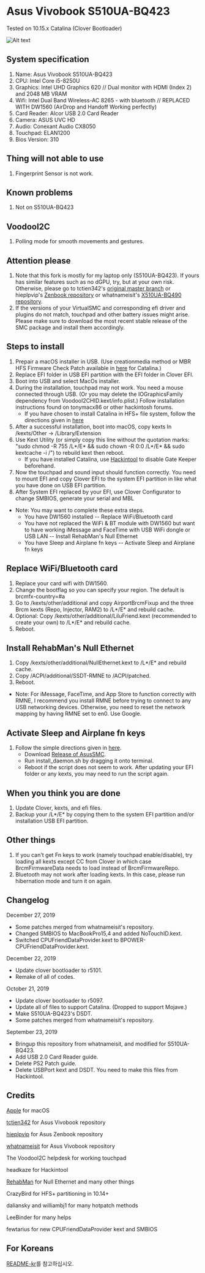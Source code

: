 # Asus Vivobook S510UA-BQ423

Tested on 10.15.x Catalina (Clover Bootloader)

![Alt text](https://ivanov-audio.com/wp-content/uploads/2014/01/Hackintosh-Featured-Image.png)

## System specification

1. Name:           Asus Vivobook S510UA-BQ423
2. CPU:            Intel Core i5-8250U
3. Graphics:       Intel UHD Graphics 620 // Dual monitor with HDMI (Index 2) and 2048 MB VRAM
4. Wifi:           Intel Dual Band Wireless-AC 8265 - with bluetooth // REPLACED WITH DW1560 (AirDrop and Handoff Working perfectly)
5. Card Reader:    Alcor USB 2.0 Card Reader
6. Camera:         ASUS UVC HD
7. Audio:          Conexant Audio CX8050
8. Touchpad:       ELAN1200
9. Bios Version:   310

## Thing will not able to use

1. Fingerprint Sensor is not work.

## Known problems

1.  Not on S510UA-BQ423

## VoodooI2C

1. Polling mode for smooth movements and gestures.

## Attention please

1. Note that this fork is mostly for my laptop only (S510UA-BQ423). If yours has similar features such as no dGPU, try, but at your own risk. Otherwise, please go to tctien342's [original master branch](https://github.com/tctien342/Asus-Vivobook-S510UA-High-Sierra-10.13-Hackintosh) or hieplpvip's [Zenbook repository](https://github.com/hieplpvip/ASUS-ZENBOOK-HACKINTOSH) or whatnameisit's [X510UA-BQ490 repository](https://github.com/whatnameisit/https://github.com/whatnameisit/Asus-Vivobook-X510UA-BQ490-Mojave-10.14.6-Hackintosh).
2. If the versions of your VirtualSMC and corresponding efi driver and plugins do not match, touchpad and other battery issues might arise. Please make sure to download the most recent stable release of the SMC package and install them accordingly.

## Steps to install

1. Prepair a macOS installer in USB. (Use creationmedia method or MBR HFS Firmware Check Patch available in [here](https://www.insanelymac.com/forum/files/file/985-catalina-mbr-hfs-firmware-check-patch/) for Catalina.)
2. Replace EFI folder in USB EFI partition with the EFI folder in Clover EFI.
3. Boot into USB and select MacOs installer.
4. During the installation, touchpad may not work. You need a mouse connected through USB. (Or you may delete the IOGraphicsFamily dependency from VoodooI2CHID.kext/info.plist.) Follow installation instructions found on tonymacx86 or other hackintosh forums.
    - If you have chosen to install Catalina in HFS+ file system, follow the directions given in [here](https://www.insanelymac.com/forum/files/file/985-catalina-mbr-hfs-firmware-check-patch/)
5. After a successful installation, boot into macOS, copy kexts In /kexts/Other -> /Library/Extension
6. Use Kext Utility (or simply copy this line without the quotation marks: "sudo chmod -R 755 /L*/E* && sudo chown -R 0:0 /L*/E* && sudo kextcache -i /") to rebuild kext then reboot.
    - If you have installed Catalina, use [Hackintool](https://headsoft.com.au/download/mac/Hackintool.zip) to disable Gate Keeper beforehand.
7. Now the touchpad and sound input should function correctly. You need to mount EFI and copy Clover EFI to the system EFI partition in like what you have done on USB EFI partition.
8. After System EFI replaced by your EFI, use Clover Configurator to change SMBIOS, generate your serial and MBL
- Note: You may want to complete these extra steps.
    - You have DW1560 installed -- Replace WiFi/Bluetooth card
    - You have not replaced the WiFi & BT module with DW1560 but want to have working iMessage and FaceTime with USB WiFi dongle or USB LAN -- Install RehabMan's Null Ethernet
    - You have Sleep and Airplane fn keys -- Activate Sleep and Airplane fn keys

## Replace WiFi/Bluetooth card

1. Replace your card wifi with DW1560.
2. Change the bootflag so you can specify your region. The default is brcmfx-country=#a
3. Go to /kexts/other/additional and copy AirportBrcmFixup and the three Brcm kexts (Repo, Injector, RAM2) to /L*/E* and rebuild cache.
4. Optional: Copy /kexts/other/additional/LiluFriend.kext (recommended to create your own) to /L*/E* and rebuild cache.
5. Reboot.

## Install RehabMan's Null Ethernet

1. Copy /kexts/other/additional/NullEthernet.kext to /L*/E* and rebuild cache.
2. Copy /ACPI/additional/SSDT-RMNE to /ACPI/patched.
3. Reboot.
- Note: For iMessage, FaceTime, and App Store to function correctly with RMNE, I recommend you install RMNE before trying to connect to any USB networking devices. Otherwise, you need to reset the network mapping by having RMNE set to en0. Use Google.

## Activate Sleep and Airplane fn keys

1. Follow the simple directions given in [here](https://github.com/hieplpvip/AsusSMC/wiki/Installation-Instruction).
    - Download [Release of AsusSMC](https://github.com/hieplpvip/AsusSMC/releases).
    - Run install_daemon.sh by dragging it onto terminal.
    - Reboot if the script does not seem to work. After updating your EFI folder or any kexts, you may need to run the script again.

## When you think you are done
 
1. Update Clover, kexts, and efi files.
2. Backup your /L*/E* by copying them to the system EFI partition and/or installation USB EFI partition.

## Other things
1. If you can't get Fn keys to work (namely touchpad enable/disable), try loading all kexts except CC from Clover in which case BrcmFirmwareData needs to load instead of BrcmFirmwareRepo.
2. Bluetooth may not work after loading kexts. In this case, please run hibernation mode and turn it on again.

## Changelog

December 27, 2019
- Some patches merged from whatnameisit's repository.
- Changed SMBIOS to MacBookPro15,4 and added NoTouchID.kext.
- Switched CPUFriendDataProvider.kext to BPOWER-CPUFriendDataProvider.kext.

December 22, 2019
- Update clover bootloader to r5101.
- Remake of all of codes.

October 21, 2019
- Update clover bootloader to r5097.
- Update all of files to support Catalina. (Dropped to support Mojave.)
- Make S510UA-BQ423's DSDT.
- Some patches merged from whatnameisit's repository.

September 23, 2019
- Bringup this repository from whatnameisit, and modified for S510UA-BQ423.
- Add USB 2.0 Card Reader guide.
- Delete PS2 Patch guide.
- Delete USBPort kext and DSDT. You need to make this files from Hackintool.

## Credits

[Apple](https://apple.com) for macOS

[tctien342](https://github.com/tctien342) for Asus Vivobook repository

[hieplpvip](https://github.com/hieplpvip) for Asus Zenbook repository

[whatnameisit](https://github.com/whatnameisit) for Asus Vivobook repository

The VoodooI2C helpdesk for working touchpad

headkaze for Hackintool

[RehabMan](https://github.com/RehabMan) for Null Ethernet and many other things

CrazyBird for HFS+ partitioning in 10.14+

daliansky and williambj1 for many hotpatch methods

LeeBinder for many helps

fewtarius for new CPUFriendDataProvider kext and SMBIOS

## For Koreans
[README-kr](README-kr.md)를 참고하십시오.
